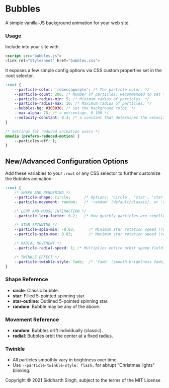 # Bubbles

A simple vanilla-JS background animation for your web site.

### Usage

Include into your site with:

```html
<script src="bubbles.js">
<link rel="stylesheet" href="bubbles.css">
```

It exposes a few simple config options via CSS custom properties set in the
:root selector.

```css
:root {
    --particle-color: 'rebeccapurple'; /* The particle color. */
    --particle-count: 200; /* Number of particles. Recommended to set this via media-queries. */
    --particle-radius-min: 5; /* Minimum radius of particles. */
    --particle-radius-max: 10; /* Maximum radius of particles. */
    --bubbles-bg: #303030; /* Set the background color. */
    --max-alpha: 75; /* a percentage, 0-100 */
    --velocity-constant: 0.3; /* a constant that determines the velocity of bubbles. default is 0.5 */
}

/* Settings for reduced animation users */
@media (prefers-reduced-motion) {
    --particles-off: 1;
}
```

## New/Advanced Configuration Options

Add these variables to your `:root` or any CSS selector to further customize the Bubbles animation:

```css
:root {
    /* SHAPE AND RENDERING */
    --particle-shape: circle;      /* Options: 'circle', 'star', 'star-outline', or 'random' for variety. */
    --particle-movement: random;   /* 'random' (default/classic), or 'radial' to orbit the center. */

    /* LERP AND MOUSE INTERACTION */
    --particle-lerp-factor: 0.2;   /* How quickly particles are repelled from the mouse (smaller = slower/softer). */

    /* STAR SPINNING */
    --particle-spin-min: -0.03;      /* Minimum star rotation speed (radians/frame). */
    --particle-spin-max: 0.03;       /* Maximum star rotation speed (radians/frame). */

    /* RADIAL MOVEMENT */
    --particle-radial-speed: 1; /* Multiplies entire orbit speed field. 1 = default, 0.1 = 10x slower, 2 = 2x faster, negative reverses direction. */

    /* TWINKLE EFFECT */
    --particle-twinkle-style: fade;  /* 'fade' (smooth brightness fade, default) or 'flash' (hard blink). */
}
```

### Shape Reference

- **circle**: Classic bubble.
- **star**: Filled 5-pointed spinning star.
- **star-outline**: Outlined 5-pointed spinning star.
- **random**: Bubble may be any of the above.

### Movement Reference

- **random**: Bubbles drift individually (classic).
- **radial**: Bubbles orbit the center at a fixed radius.

### Twinkle

- All particles smoothly vary in brightness over time.
- Use `--particle-twinkle-style: flash;` for abrupt "Christmas lights" blinking.

Copyright © 2021 Siddharth Singh, subject to the terms of the MIT License

